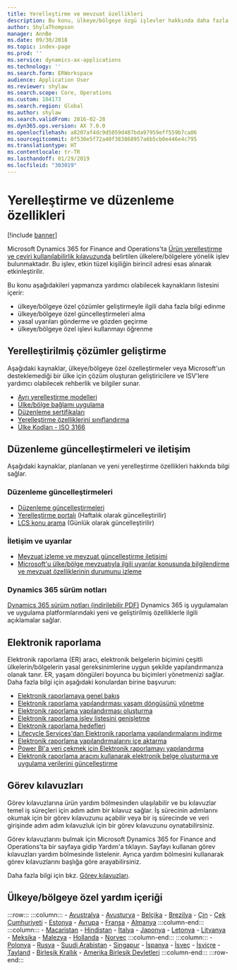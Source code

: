 ```yaml
---
title: Yerelleştirme ve mevzuat özellikleri
description: Bu konu, ülkeye/bölgeye özgü işlevler hakkında daha fazla bilgi edinmenize yardımcı olabilecek kaynakların listesini içerir.
author: ShylaThompson
manager: AnnBe
ms.date: 09/30/2018
ms.topic: index-page
ms.prod: ''
ms.service: dynamics-ax-applications
ms.technology: ''
ms.search.form: ERWorkspace
audience: Application User
ms.reviewer: shylaw
ms.search.scope: Core, Operations
ms.custom: 104173
ms.search.region: Global
ms.author: shylaw
ms.search.validFrom: 2016-02-28
ms.dyn365.ops.version: AX 7.0.0
ms.openlocfilehash: a8207af4dc9d5059d487bda97959eff559b7ca06
ms.sourcegitcommit: 0f530e5f72a40f383868957a6b5cb0e446e4c795
ms.translationtype: HT
ms.contentlocale: tr-TR
ms.lasthandoff: 01/29/2019
ms.locfileid: "303019"
---
```

# <a name="localization-and-regulatory-features"></a>Yerelleştirme ve düzenleme özellikleri

[!include [banner](../includes/banner.md)]

Microsoft Dynamics 365 for Finance and Operations'ta [Ürün yerelleştirme ve çeviri kullanılabilirlik kılavuzunda](https://aka.ms/dynamics_365_international_availability_deck) belirtilen ülkelere/bölgelere yönelik işlev bulunmaktadır. Bu işlev, etkin tüzel kişiliğin birincil adresi esas alınarak etkinleştirilir. 

Bu konu aşağıdakileri yapmanıza yardımcı olabilecek kaynakların listesini içerir: 
- ülkeye/bölgeye özel çözümler geliştirmeyle ilgili daha fazla bilgi edinme
- ülkeye/bölgeye özel güncelleştirmeleri alma
- yasal uyarıları gönderme ve gözden geçirme
- ülkeye/bölgeye özel işlevi kullanmayı öğrenme 

## <a name="developing-localized-solutions"></a>Yerelleştirilmiş çözümler geliştirme
Aşağıdaki kaynaklar, ülkeye/bölgeye özel özelleştirmeler veya Microsoft'un desteklemediği bir ülke için çözüm oluşturan geliştiricilere ve ISV'lere yardımcı olabilecek rehberlik ve bilgiler sunar.
-   [Ayrı yerelleştirme modelleri](separate-localization-models.md)
-   [Ülke/bölge bağlamı uygulama](apply-country-context.md)
-   [Düzenleme sertifikaları](regulatory-certifications.md)
-   [Yerelleştirme özelliklerini sınıflandırma](classify-localization-features.md)
-   [Ülke Kodları - ISO 3166](https://www.iso.org/iso-3166-country-codes.html)

## <a name="regulatory-updates-and-communication"></a>Düzenleme güncelleştirmeleri ve iletişim
Aşağıdaki kaynaklar, planlanan ve yeni yerelleştirme özellikleri hakkında bilgi sağlar. 

### <a name="regulatory-updates"></a>Düzenleme güncelleştirmeleri
-   [Düzenleme güncelleştirmeleri](../../financials/localizations/regulatory-updates.md)
-   [Yerelleştirme portalı](https://mbs.microsoft.com/customersource/northamerica/ax/support/support-news/GFMLocalizationPortalMC) (Haftalık olarak güncelleştirilir)
-   [LCS konu arama](../lifecycle-services/issue-search-lcs.md) (Günlük olarak güncelleştirilir)

### <a name="communication-and-alerts"></a>İletişim ve uyarılar
-   [Mevzuat izleme ve mevzuat güncelleştirme iletişimi](regulatory-watch-communication.md)
-   [Microsoft'u ülke/bölge mevzuatıyla ilgili uyarılar konusunda bilgilendirme ve mevzuat özelliklerinin durumunu izleme](submit-localization-alerts.md)

### <a name="dynamics-365-release-notes"></a>Dynamics 365 sürüm notları
[Dynamics 365 sürüm notları (indirilebilir PDF)](https://aka.ms/businessappsreleasenotes) Dynamics 365 iş uygulamaları ve uygulama platformlarındaki yeni ve geliştirilmiş özelliklerle ilgili açıklamalar sağlar. 

## <a name="electronic-reporting"></a>Elektronik raporlama
Elektronik raporlama (ER) aracı, elektronik belgelerin biçimini çeşitli ülkelerin/bölgelerin yasal gereksinimlerine uygun şekilde yapılandırmanıza olanak tanır. ER, yaşam döngüleri boyunca bu biçimleri yönetmenizi sağlar. Daha fazla bilgi için aşağıdaki konulardan birine başvurun:
-   [Elektronik raporlamaya genel bakış](../analytics/general-electronic-reporting.md)
-   [Elektronik raporlama yapılandırması yaşam döngüsünü yönetme](../analytics/general-electronic-reporting-manage-configuration-lifecycle.md)
-   [Elektronik raporlama yapılandırması oluşturma](../analytics/electronic-reporting-configuration.md)
-   [Elektronik raporlama işlev listesini genişletme](../analytics/general-electronic-reporting-formulas-list-extension.md)
-   [Elektronik raporlama hedefleri](../analytics/electronic-reporting-destinations.md)
-   [Lifecycle Services'dan Elektronik raporlama yapılandırmalarını indirme](../analytics/download-electronic-reporting-configuration-lcs.md)
-   [Elektronik raporlama yapılandırmalarını içe aktarma](../analytics/electronic-reporting-import-ger-configurations.md)
-   [Power BI'a veri çekmek için Elektronik raporlamayı yapılandırma](../analytics/general-electronic-reporting-report-configuration-get-data-powerbi.md)
-   [Elektronik raporlama aracını kullanarak elektronik belge oluşturma ve uygulama verilerini güncelleştirme](../analytics/generate-electronic-documents-update-application-data.md)

## <a name="task-guides"></a>Görev kılavuzları
Görev kılavuzlarına ürün yardım bölmesinden ulaşılabilir ve bu kılavuzlar temel iş süreçleri için adım adım bir kılavuz sağlar. İş sürecinin adımlarını okumak için bir görev kılavuzunu açabilir veya bir iş sürecinde ve veri girişinde adım adım kılavuzluk için bir görev kılavuzunu oynatabilirsiniz.

Görev kılavuzlarını bulmak için Microsoft Dynamics 365 for Finance and Operations'ta bir sayfaya gidip Yardım'a tıklayın. Sayfayı kullanan görev kılavuzları yardım bölmesinde listelenir. Ayrıca yardım bölmesini kullanarak görev kılavuzlarını başlığa göre arayabilirsiniz.

Daha fazla bilgi için bkz. [Görev kılavuzları](../../fin-and-ops/get-started/help-overview.md#task-guides).


## <a name="countryregion-specific-help-content"></a>Ülkeye/bölgeye özel yardım içeriği
:::row:::
    :::column:::
        - [Avustralya](../../financials/localizations/australia.md)
        - [Avusturya](../../financials/localizations/austria.md)
        - [Belçika](../../financials/localizations/belgium.md)
        - [Brezilya](../../financials/localizations/brazil.md)
        - [Çin](../../financials/localizations/china.md)
        - [Çek Cumhuriyeti](../../financials/localizations/czech-republic.md)
        - [Estonya](../../financials/localizations/estonia.md)
        - [Avrupa](../../financials/localizations/europe.md)
        - [Fransa](../../financials/localizations/france.md)
        - [Almanya](../../financials/localizations/germany.md)
    :::column-end:::
    :::column:::
        - [Macaristan](../../financials/localizations/hungary.md)
        - [Hindistan](../../financials/localizations/india.md)
        - [İtalya](../../financials/localizations/italy.md)
        - [Japonya](../../financials/localizations/japan.md)
        - [Letonya](../../financials/localizations/latvia.md)
        - [Litvanya](../../financials/localizations/lithuania.md)
        - [Meksika](../../financials/localizations/mexico.md)
        - [Malezya](../../financials/localizations/malaysia.md)
        - [Hollanda](../../financials/localizations/netherlands.md)
        - [Norveç](../../financials/localizations/norway.md)
    :::column-end:::
    :::column:::
        - [Polonya](../../financials/localizations/poland.md)
        - [Rusya](../../financials/localizations/russia.md)
        - [Suudi Arabistan](../../financials/localizations/saudi-arabia.md)
        - [Singapur](../../financials/localizations/singapore.md)
        - [İspanya](../../financials/localizations/spain.md)
        - [İsveç](../../financials/localizations/sweden.md)
        - [İsviçre](../../financials/localizations/switzerland.md)
        - [Tayland](../../financials/localizations/thailand.md)
        - [Birleşik Krallık](../../financials/localizations/united-kingdom.md)
        - [Amerika Birleşik Devletleri](../../financials/localizations/united-states.md)
    :::column-end:::
:::row-end:::






